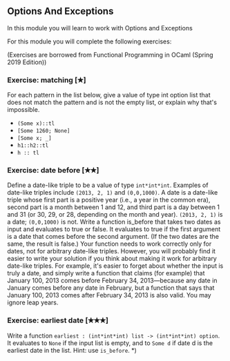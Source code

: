 ## Options And Exceptions 

In this module you will learn to work with Options and Exceptions 

For this module you will complete the following exercises:

(Exercises are borrowed from Functional Programming in OCaml (Spring 2019 Edition))

### Exercise: matching [✭]

For each pattern in the list below, give a value of type int option list that does not match the pattern and is not the empty list, or explain why that's impossible.

- `(Some x)::tl`
- `[Some 1260; None]`
- `[Some x; _]`
- `h1::h2::tl`
- `h :: tl`

### Exercise: date before [✭✭]

Define a date-like triple to be a value of type `int*int*int`. Examples of date-like triples include `(2013, 2, 1)` and `(0,0,1000)`. A date is a date-like triple whose first part is a positive year (i.e., a year in the common era), second part is a month between 1 and 12, and third part is a day between 1 and 31 (or 30, 29, or 28, depending on the month and year). `(2013, 2, 1)` is a date; `(0,0,1000)` is not. Write a function is_before that takes two dates as input and evaluates to true or false. It evaluates to true if the first argument is a date that comes before the second argument. (If the two dates are the same, the result is false.) Your function needs to work correctly only for dates, not for arbitrary date-like triples. However, you will probably find it easier to write your solution if you think about making it work for arbitrary date-like triples. For example, it's easier to forget about whether the input is truly a date, and simply write a function that claims (for example) that January 100, 2013 comes before February 34, 2013—because any date in January comes before any date in February, but a function that says that January 100, 2013 comes after February 34, 2013 is also valid. You may ignore leap years.

### Exercise: earliest date [✭✭✭] 

Write a function `earliest : (int*int*int) list -> (int*int*int) option`. It evaluates to `None` if the input list is empty, and to `Some d` if date d is the earliest date in the list. Hint: use `is_before`. *)
  
